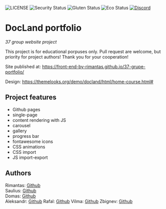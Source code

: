 ![LICENSE](https://img.shields.io/badge/license-MIT-blue.svg?style=flat-square)
![Security Status](https://img.shields.io/security-headers?label=Security&url=https%3A%2F%2Fgithub.com&style=flat-square)
![Gluten Status](https://img.shields.io/badge/Gluten-Free-green.svg)
![Eco Status](https://img.shields.io/badge/ECO-Friendly-green.svg)
[![Discord](https://discord.com/api/guilds/571393319201144843/widget.png)](https://discord.gg/dRwW4rw)

# DocLand portfolio

_37 group website project_

This project is for educational porpuses only. Pull request are welcome, but priority for project authors! Thank you for your cooperation!

Site published at: https://front-end-by-rimantas.github.io/37-grupe-portfolio/

Design: https://themelooks.org/demo/docland/html/home-course.html#

## Project features

-   Github pages
-   single-page
-   content rendering with JS
-   carousel
-   gallery
-   progress bar
-   fontawesome icons
-   CSS animations
-   CSS import
-   JS import-export

## Authors

Rimantas: [Github](https://github.com/belauzas)<br>
Saulius: [Github](https://github.com/saulius334)<br>
Domas: [Github](https://github.com/Domasbab)<br>
Aleksandr: [Github](https://github.com/zasweted)
Rafal: [Github](https://github.com/Kalis1990)
Vilma: [Github](https://github.com/VilmaPetruskeviciene)
Zbignev: [Github](https://github.com/ZbignevZ)
